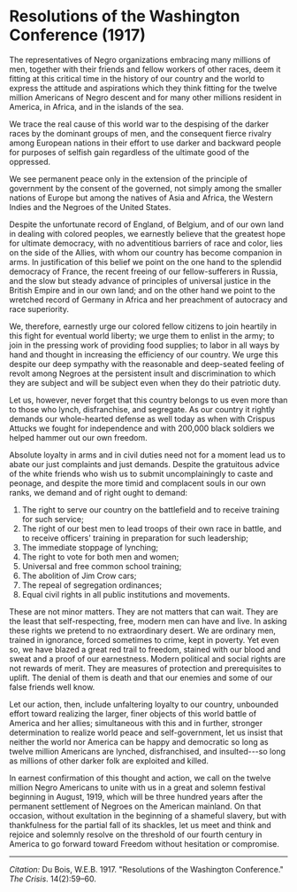 <!--
title:   Resolutions of the Washington Conference
author:  Du Bois, W.E.B.
journal: The Crisis
year:    1917
volume:  14
issue:   2
pages:   59-60
-->

# Resolutions of the Washington Conference (1917)

The representatives of Negro organizations embracing many millions of men, together with their friends and fellow workers of other races, deem it fitting at this critical time in the history of our country and the world to express the attitude and aspirations which they think fitting for the twelve million Americans of Negro descent and for many other millions resident in America, in Africa, and in the islands of the sea.

We trace the real cause of this world war to the despising of the darker races by the dominant groups of men, and the consequent fierce rivalry among European nations in their effort to use darker and backward people for purposes of selfish gain regardless of the ultimate good of the oppressed. 

We see permanent peace only in the extension of the principle of government by the consent of the governed, not simply among the smaller nations of Europe but among the natives of Asia and Africa, the Western Indies and the Negroes of the United States. 

Despite the unfortunate record of England, of Belgium, and of our own land in dealing with colored peoples, we earnestly believe that the greatest hope for ultimate democracy, with no adventitious barriers of race and color, lies on the side of the Allies, with whom our country has become companion in arms. In justification of this belief we point on the one hand to the splendid democracy of France, the recent freeing of our fellow-sufferers in Russia, and the slow but steady advance of principles of universal justice in the British Empire and in our own land; and on the other hand we point to the wretched record of Germany in Africa and her preachment of autocracy and race superiority.

We, therefore, earnestly urge our colored fellow citizens to join heartily in this fight for eventual world liberty; we urge them to enlist in the army; to join in the pressing work of providing food supplies; to labor in all ways by hand and thought in increasing the efficiency of our country. We urge this despite our deep sympathy with the reasonable and deep-seated feeling of revolt among Negroes at the persistent insult and discrimination to which they are subject and will be subject even when they do their patriotic duty. 

Let us, however, never forget that this country belongs to us even more than to those who lynch, disfranchise, and segregate. As our country it rightly demands our whole-hearted defense as well today as when with Crispus Attucks we fought for independence and with 200,000 black soldiers we helped hammer out our own freedom. 

Absolute loyalty in arms and in civil duties need not for a moment lead us to abate our just complaints and just demands. Despite the gratuitous advice of the white friends who wish us to submit uncomplainingly to caste and peonage, and despite the more timid and complacent souls in our own ranks, we demand and of right ought to demand: 

1. The right to serve our country on the battlefield and to receive training for such service; 
2. The right of our best men to lead troops of their own race in battle, and to receive officers' training in preparation for such leadership; 
3. The immediate stoppage of lynching; 
4. The right to vote for both men and women; 
5. Universal and free common school training; 
6. The abolition of Jim Crow cars; 
7. The repeal of segregation ordinances; 
8. Equal civil rights in all public institutions and movements. 

These are not minor matters. They are not matters that can wait. They are the least that self-respecting, free, modern men can have and live. In asking these rights we pretend to no extraordinary desert. We are ordinary men, trained in ignorance, forced sometimes to crime, kept in poverty. Yet even so, we have blazed a great red trail to freedom, stained with our blood and sweat and a proof of our earnestness. Modern political and social rights are not rewards of merit. They are measures of protection and prerequisites to uplift. The denial of them is death and that our enemies and some of our false friends well know. 

Let our action, then, include unfaltering loyalty to our country, unbounded effort toward realizing the larger, finer objects of this world battle of America and her allies; simultaneous with this and in further, stronger determination to realize world peace and self-government, let us insist that neither the world nor America can be happy and democratic so long as twelve million Americans are lynched, disfranchised, and insulted---so long as millions of other darker folk are exploited and killed. 

In earnest confirmation of this thought and action, we call on the twelve million Negro Americans to unite with us in a great and solemn festival beginning in August, 1919, which will be three hundred years after the permanent settlement of Negroes on the American mainland. On that occasion, without exultation in the beginning of a shameful slavery, but with thankfulness for the partial fall of its shackles, let us meet and think and rejoice and solemnly resolve on the threshold of our fourth century in America to go forward toward Freedom without hesitation or compromise. 

______________
*Citation:* Du Bois, W.E.B. 1917. "Resolutions of the Washington Conference." *The Crisis*. 14(2):59&ndash;60.